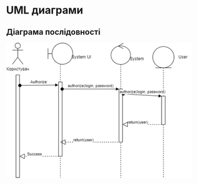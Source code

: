 # UML диаграми
## Діаграма послідовності

![precedent_diagram](https://github.com/Koshman-Nikita/Lab_IT/blob/main/diagram_Authorize.drawio.png)
